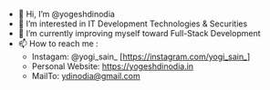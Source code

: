 - 👋 Hi, I’m @yogeshdinodia
- 👀 I’m interested in IT Development Technologies & Securities
- 🌱 I’m currently improving myself toward Full-Stack Development
- 📫 How to reach me :
  * Instagam: @yogi_sain_  [https://instagram.com/yogi_sain_]
  * Personal Website: https://yogeshdinodia.in
  * MailTo: ydinodia@gmail.com
